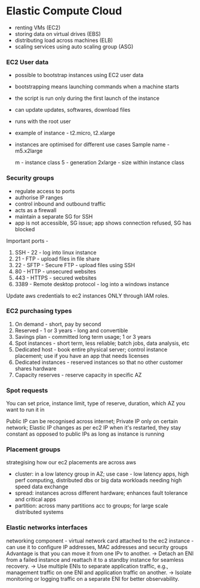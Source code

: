 # Elastic Compute Cloud

- renting VMs (EC2)
- storing data on virtual drives (EBS)
- distributing load across machines (ELB)
- scaling services using auto scaling group (ASG)

### EC2 User data
- possible to bootstrap instances using EC2 user data
- bootstrapping means launching commands when a machine starts
- the script is run only during the first launch of the instance
- can update updates, softwares, download files
- runs with the root user
- example of instance - t2.micro, t2.xlarge

- instances are optimised for different use cases
  Sample name - m5.x2large

  m - instance class
  5 - generation
  2xlarge - size within instance class

### Security groups
- regulate access to ports
- authorise IP ranges
- control inbound and outbound traffic
- acts as a firewall
- maintain a separate SG for SSH
- app is not accessible, SG issue; app shows connection refused, SG has blocked

Important ports -
1. SSH - 22 - log into linux instance
2. 21 - FTP - upload files in file share
3. 22 - SFTP - Secure FTP - upload files using SSH
4. 80 - HTTP - unsecured websites
5. 443 - HTTPS - secured websites
6. 3389 - Remote desktop protocol - log into a windows instance

Update aws credentials to ec2 instances ONLY through IAM roles.

### EC2 purchasing types
1. On demand - short, pay by second
2. Reserved - 1 or 3 years - long and convertible
3. Savings plan - committed long term usage; 1 or 3 years
4. Spot instances - short term, less reliable; batch jobs, data analysis, etc
5. Dedicated host - book entire physical server; control instance placement; use if you have an app that needs licenses
6. Dedicated instances - reserved instances so that no other customer shares hardware
7. Capacity reserves - reserve capacity in specific AZ

### Spot requests
You can set price, instance limit, type of reserve, duration, which AZ you want to run it in

Public IP can be recognised across internet; Private IP only on certain network; Elastic IP  changes as per ec2 IP when it's restarted, they stay constant as opposed to public IPs as long as instance is running

### Placement groups
strategising how our ec2 placements are across aws
- cluster: in a low latency group in AZ; use case - low latency apps, high perf computing, distributed dbs or big data workloads needing high speed data exchange 
- spread: instances across different hardware; enhances fault tolerance and critical apps
- partition: across many partitions acc to groups; for large scale distributed systems

### Elastic networks interfaces
networking component - virtual network card attached to the ec2 instance - can use it to configure IP addresses, MAC addresses and security groups
Advantage is that you can move it from one IPv to another.
 -> Detach an ENI from a failed instance and reattach it to a standby instance for seamless recovery.
 -> Use multiple ENIs to separate application traffic, e.g., management traffic on one ENI and application traffic on another.
 -> Isolate monitoring or logging traffic on a separate ENI for better observability.
